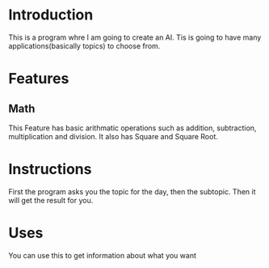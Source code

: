 # Introduction
This is a program whre I am going to create an AI. Tis is going to have many applications(basically topics) to choose from.
# Features
## Math
This Feature has basic arithmatic operations such as addition, subtraction, multiplication and division. It also has Square and Square Root.
# Instructions
First the program asks you the topic for the day, then the subtopic. Then it will get the result for you.
# Uses
You can use this to get information about what you want
